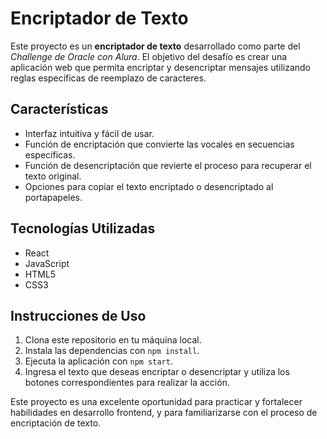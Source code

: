 <h1>Encriptador de Texto</h1>
<p>
  Este proyecto es un <strong>encriptador de texto</strong> desarrollado como parte del <em>Challenge de Oracle con Alura</em>. El objetivo del desafío es crear una aplicación web que permita encriptar y desencriptar mensajes utilizando reglas específicas de reemplazo de caracteres.
</p>

<h2>Características</h2>
<ul>
  <li>Interfaz intuitiva y fácil de usar.</li>
  <li>Función de encriptación que convierte las vocales en secuencias específicas.</li>
  <li>Función de desencriptación que revierte el proceso para recuperar el texto original.</li>
  <li>Opciones para copiar el texto encriptado o desencriptado al portapapeles.</li>
</ul>

<h2>Tecnologías Utilizadas</h2>
<ul>
  <li>React</li>
  <li>JavaScript</li>
  <li>HTML5</li>
  <li>CSS3</li>
</ul>

<h2>Instrucciones de Uso</h2>
<ol>
  <li>Clona este repositorio en tu máquina local.</li>
  <li>Instala las dependencias con <code>npm install</code>.</li>
  <li>Ejecuta la aplicación con <code>npm start</code>.</li>
  <li>Ingresa el texto que deseas encriptar o desencriptar y utiliza los botones correspondientes para realizar la acción.</li>
</ol>

<p>Este proyecto es una excelente oportunidad para practicar y fortalecer habilidades en desarrollo frontend, y para familiarizarse con el proceso de encriptación de texto.</p>
